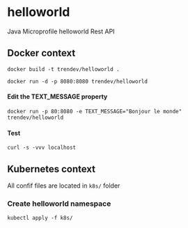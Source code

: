 # helloworld
Java Microprofile helloworld Rest API 

## Docker context
`docker build -t trendev/helloworld .`

`docker run -d -p 8080:8080 trendev/helloworld`

#### Edit the TEXT_MESSAGE property
`docker run -p 80:8080 -e TEXT_MESSAGE="Bonjour le monde" trendev/helloworld`
#### Test
`curl -s -vvv localhost`

## Kubernetes context
All confif files are located in `k8s/` folder

### Create helloworld namespace
`kubectl apply -f k8s/`
